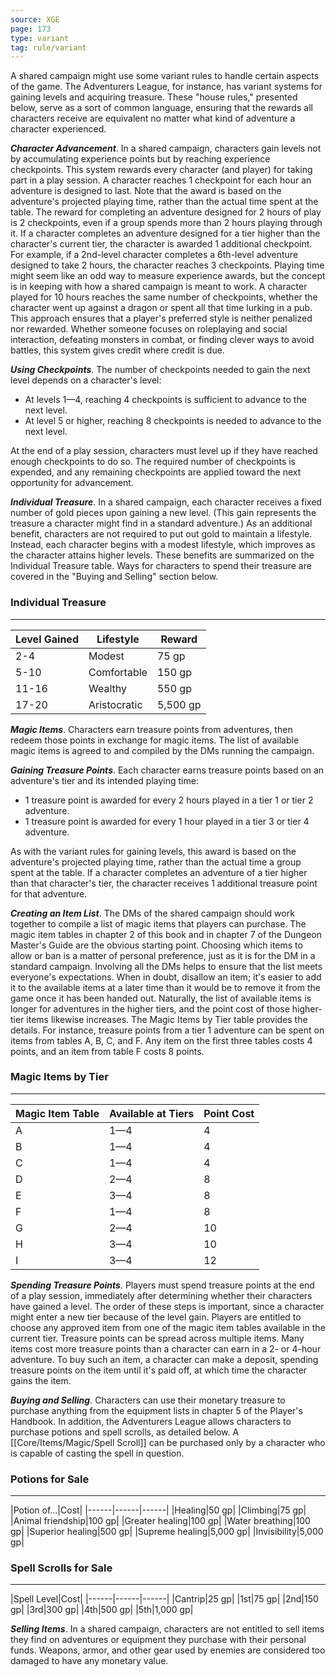 ```yaml
---
source: XGE
page: 173
type: variant
tag: rule/variant
---
```


A shared campaign might use some variant rules to handle certain aspects of the game. The Adventurers League, for instance, has variant systems for gaining levels and acquiring treasure. These "house rules," presented below, serve as a sort of common language, ensuring that the rewards all characters receive are equivalent no matter what kind of adventure a character experienced.


**_Character Advancement_**. In a shared campaign, characters gain levels not by accumulating experience points but by reaching experience checkpoints. This system rewards every character (and player) for taking part in a play session.
A character reaches 1 checkpoint for each hour an adventure is designed to last. Note that the award is based on the adventure's projected playing time, rather than the actual time spent at the table. The reward for completing an adventure designed for 2 hours of play is 2 checkpoints, even if a group spends more than 2 hours playing through it.
If a character completes an adventure designed for a tier higher than the character's current tier, the character is awarded 1 additional checkpoint. For example, if a 2nd-level character completes a 6th-level adventure designed to take 2 hours, the character reaches 3 checkpoints.
Playing time might seem like an odd way to measure experience awards, but the concept is in keeping with how a shared campaign is meant to work. A character played for 10 hours reaches the same number of checkpoints, whether the character went up against a dragon or spent all that time lurking in a pub. This approach ensures that a player's preferred style is neither penalized nor rewarded. Whether someone focuses on roleplaying and social interaction, defeating monsters in combat, or finding clever ways to avoid battles, this system gives credit where credit is due.

**_Using Checkpoints_**. The number of checkpoints needed to gain the next level depends on a character's level:

- At levels 1—4, reaching 4 checkpoints is sufficient to advance to the next level.
- At level 5 or higher, reaching 8 checkpoints is needed to advance to the next level.


At the end of a play session, characters must level up if they have reached enough checkpoints to do so. The required number of checkpoints is expended, and any remaining checkpoints are applied toward the next opportunity for advancement.


**_Individual Treasure_**. In a shared campaign, each character receives a fixed number of gold pieces upon gaining a new level. (This gain represents the treasure a character might find in a standard adventure.)
As an additional benefit, characters are not required to put out gold to maintain a lifestyle. Instead, each character begins with a modest lifestyle, which improves as the character attains higher levels.
These benefits are summarized on the Individual Treasure table. Ways for characters to spend their treasure are covered in the "Buying and Selling" section below.
### Individual Treasure
---
|Level Gained|Lifestyle|Reward|
|------|------|------|
|2-4|Modest|75 gp|
|5-10|Comfortable|150 gp|
|11-16|Wealthy|550 gp|
|17-20|Aristocratic|5,500 gp|


**_Magic Items_**. Characters earn treasure points from adventures, then redeem those points in exchange for magic items. The list of available magic items is agreed to and compiled by the DMs running the campaign.

**_Gaining Treasure Points_**. Each character earns treasure points based on an adventure's tier and its intended playing time:

- 1 treasure point is awarded for every 2 hours played in a tier 1 or tier 2 adventure.
- 1 treasure point is awarded for every 1 hour played in a tier 3 or tier 4 adventure.


As with the variant rules for gaining levels, this award is based on the adventure's projected playing time, rather than the actual time a group spent at the table.
If a character completes an adventure of a tier higher than that character's tier, the character receives 1 additional treasure point for that adventure.


**_Creating an Item List_**. The DMs of the shared campaign should work together to compile a list of magic items that players can purchase. The magic item tables in chapter 2 of this book and in chapter 7 of the Dungeon Master's Guide are the obvious starting point. Choosing which items to allow or ban is a matter of personal preference, just as it is for the DM in a standard campaign. Involving all the DMs helps to ensure that the list meets everyone's expectations. When in doubt, disallow an item; it's easier to add it to the available items at a later time than it would be to remove it from the game once it has been handed out.
Naturally, the list of available items is longer for adventures in the higher tiers, and the point cost of those higher-tier items likewise increases. The Magic Items by Tier table provides the details.
For instance, treasure points from a tier 1 adventure can be spent on items from tables A, B, C, and F. Any item on the first three tables costs 4 points, and an item from table F costs 8 points.
### Magic Items by Tier
---
|Magic Item Table|Available at Tiers|Point Cost|
|------|------|------|
|A|1—4|4|
|B|1—4|4|
|C|1—4|4|
|D|2—4|8|
|E|3—4|8|
|F|1—4|8|
|G|2—4|10|
|H|3—4|10|
|I|3—4|12|



**_Spending Treasure Points_**. Players must spend treasure points at the end of a play session, immediately after determining whether their characters have gained a level. The order of these steps is important, since a character might enter a new tier because of the level gain.
Players are entitled to choose any approved item from one of the magic item tables available in the current tier. Treasure points can be spread across multiple items.
Many items cost more treasure points than a character can earn in a 2- or 4-hour adventure. To buy such an item, a character can make a deposit, spending treasure points on the item until it's paid off, at which time the character gains the item.


**_Buying and Selling_**. Characters can use their monetary treasure to purchase anything from the equipment lists in chapter 5 of the Player's Handbook. In addition, the Adventurers League allows characters to purchase potions and spell scrolls, as detailed below. A [[Core/Items/Magic/Spell Scroll]] can be purchased only by a character who is capable of casting the spell in question.
### Potions for Sale
---
|Potion of...|Cost|
|------|------|------|
|Healing|50 gp|
|Climbing|75 gp|
|Animal friendship|100 gp|
|Greater healing|100 gp|
|Water breathing|100 gp|
|Superior healing|500 gp|
|Supreme healing|5,000 gp|
|Invisibility|5,000 gp|

### Spell Scrolls for Sale
---
|Spell Level|Cost|
|------|------|------|
|Cantrip|25 gp|
|1st|75 gp|
|2nd|150 gp|
|3rd|300 gp|
|4th|500 gp|
|5th|1,000 gp|


**_Selling Items_**. In a shared campaign, characters are not entitled to sell items they find on adventures or equipment they purchase with their personal funds. Weapons, armor, and other gear used by enemies are considered too damaged to have any monetary value.

